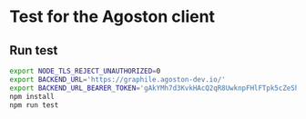 # Test for the Agoston client

## Run test

```bash
export NODE_TLS_REJECT_UNAUTHORIZED=0
export BACKEND_URL='https://graphile.agoston-dev.io/'
export BACKEND_URL_BEARER_TOKEN='gAkYMh7d3KvkHAcQ2qR8UwknpFHlFTpk5cZeShcUFnzsVXGCyPP6WnDh87Q5Ykj2Dg8w4lhK7rbgL2nFXlYxHGmyW29Kqw0RkaK7qk65QCltQBrTbxst1Ue'
npm install
npm run test
```

